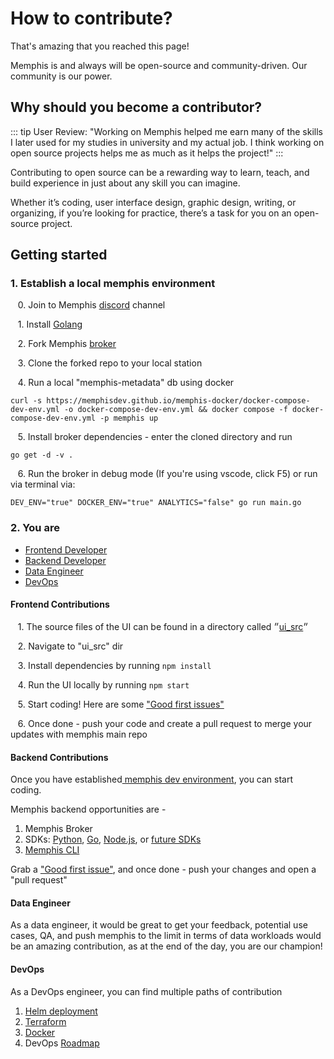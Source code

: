 # How to contribute?

That's amazing that you reached this page!

Memphis is and always will be open-source and community-driven. Our community is our power.

## Why should you become a contributor?

::: tip User Review:
"Working on Memphis helped me earn many of the skills I later used for my studies in university and my actual job. I think working on open source projects helps me as much as it helps the project!"
:::

Contributing to open source can be a rewarding way to learn, teach, and build experience in just about any skill you can imagine.

Whether it’s coding, user interface design, graphic design, writing, or organizing, if you’re looking for practice, there’s a task for you on an open-source project.

## Getting started

### 1. Establish a local memphis environment

&nbsp;&nbsp; 0\. Join to Memphis [discord](https://discord.gg/WZpysvAeTf) channel

&nbsp;&nbsp; 1\. Install [Golang](https://go.dev/doc/install)

&nbsp;&nbsp; 2\. Fork Memphis [broker](https://github.com/memphisdev/memphis-broker)

&nbsp;&nbsp; 3\. Clone the forked repo to your local station

&nbsp;&nbsp; 4\. Run a local "memphis-metadata" db using docker

```
curl -s https://memphisdev.github.io/memphis-docker/docker-compose-dev-env.yml -o docker-compose-dev-env.yml && docker compose -f docker-compose-dev-env.yml -p memphis up
```

&nbsp;&nbsp; 5\. Install broker dependencies - enter the cloned directory and run

```
go get -d -v .
```

&nbsp;&nbsp; 6\. Run the broker in debug mode (If you're using vscode, click F5) or run via terminal via:

```
DEV_ENV="true" DOCKER_ENV="true" ANALYTICS="false" go run main.go
```

### 2. You are

* [Frontend Developer](how-to-contribute.md#frontend-contributions)
* [Backend Developer](how-to-contribute.md#backend-contributions)
* [Data Engineer](how-to-contribute.md#data-engineer)
* [DevOps](how-to-contribute.md#devops)

#### Frontend Contributions

&nbsp;&nbsp; 1\. The source files of the UI can be found in a directory called ״[ui\_src](https://github.com/memphisdev/memphis-broker/tree/master/ui\_src)״

&nbsp;&nbsp; 2\. Navigate to "ui\_src" dir

&nbsp;&nbsp; 3\. Install dependencies by running `npm install`

&nbsp;&nbsp; 4\. Run the UI locally by running `npm start`

&nbsp;&nbsp; 5\. Start coding! Here are some ["Good first issues"](https://github.com/memphisdev/memphis-broker/issues?q=is%3Aissue+is%3Aopen+label%3A%22good+first+issue%22)

&nbsp;&nbsp; 6\. Once done - push your code and create a pull request to merge your updates with memphis main repo

#### Backend Contributions

Once you have established[ memphis dev environment](how-to-contribute.md#1.-establish-memphis-dev-environment), you can start coding.

Memphis backend opportunities are -&nbsp;&nbsp;

1. Memphis Broker
2. SDKs: [Python](https://github.com/memphisdev/memphis.py), [Go](https://github.com/memphisdev/memphis.go), [Node.js](https://github.com/memphisdev/memphis.js), or [future SDKs](https://github.com/orgs/memphisdev/projects/2/views/1?filterQuery=label%3A%22epic%3A+sdk%22)
3. [Memphis CLI](https://github.com/memphisdev/memphis-cli)

Grab a ["Good first issue"](https://github.com/memphisdev/memphis-broker/issues?q=is%3Aissue+is%3Aopen+label%3A%22good+first+issue%22), and once done - push your changes and open a "pull request"

#### Data Engineer

As a data engineer, it would be great to get your feedback, potential use cases, QA, and push memphis to the limit in terms of data workloads would be an amazing contribution, as at the end of the day, you are our champion!

#### DevOps

As a DevOps engineer, you can find multiple paths of contribution

1. [Helm deployment](https://github.com/memphisdev/memphis-k8s)
2. [Terraform](https://github.com/memphisdev/memphis-terraform)&nbsp;&nbsp;
3. [Docker](https://github.com/memphisdev/memphis-docker)
4. DevOps [Roadmap](https://github.com/orgs/memphisdev/projects/2/views/1?filterQuery=label%3A%22epic%3A+deployment%22)
